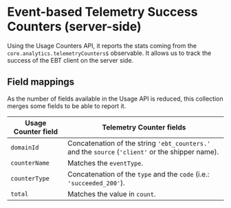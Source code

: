 # Event-based Telemetry Success Counters (server-side)

Using the Usage Counters API, it reports the stats coming from the `core.analytics.telemetryCounters$` observable. It allows us to track the success of the EBT client on the server side.

## Field mappings

As the number of fields available in the Usage API is reduced, this collection merges some fields to be able to report it.

| Usage Counter field | Telemetry Counter fields                                                                         |
|---------------------|--------------------------------------------------------------------------------------------------|
| `domainId`          | Concatenation of the string `'ebt_counters.'` and the `source` (`'client'` or the shipper name). |
| `counterName`       | Matches the `eventType`.                                                                         |
| `counterType`       | Concatenation of the `type` and the `code` (i.e.: `'succeeded_200'`).                            |
| `total`             | Matches the value in `count`.                                                                    |